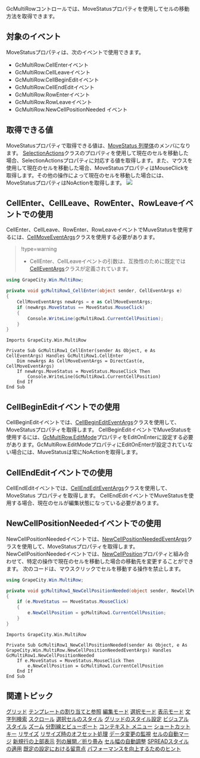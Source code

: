 GcMultiRowコントロールでは、MoveStatusプロパティを使用してセルの移動方法を取得できます。

## 対象のイベント

MoveStatusプロパティは、次のイベントで使用できます。

* GcMultiRow.CellEnterイベント
* GcMultiRow.CellLeaveイベント
* GcMultiRow.CellBeginEditイベント
* GcMultiRow.CellEndEditイベント
* GcMultiRow.RowEnterイベント
* GcMultiRow.RowLeaveイベント
* GcMultiRow.NewCellPositionNeeded イベント

## 取得できる値

MoveStatusプロパティで取得できる値は、[MoveStatus 列挙体](gcdocsite__documentlink?toc-item-id=e5e0576a-be2f-45f0-be47-0ca460e264c7)のメンバになります。
[SelectionActions](gcdocsite__documentlink?toc-item-id=008795b4-2c2d-4f50-afcb-10a256220483)クラスのプロパティを使用して現在のセルを移動した場合、SelectionActionsプロパティに対応する値を取得します。また、マウスを使用して現在のセルを移動した場合、MoveStatusプロパティはMouseClickを取得します。その他の操作によって現在のセルを移動した場合には、MoveStatusプロパティはNoActionを取得します。
![](/DOCUMENT_SITE_LINK_PREFIX_HERE/document-site-files/images/f148c511-6e98-4b55-9904-150a375d5825/images/userguide/grid_movestatus_01.png)

## CellEnter、CellLeave、RowEnter、RowLeaveイベントでの使用

CellEnter、CellLeave、RowEnter、RowLeaveイベントでMuveStatusを使用するには、[CellMoveEventArgs](gcdocsite__documentlink?toc-item-id=524d31c0-c64c-4789-9268-f76ff56f24fe)クラスを使用する必要があります。

> !type=warning
>
> * CellEnter、CellLeaveイベントの引数は、互換性のために既定では [CellEventArgs](gcdocsite__documentlink?toc-item-id=8ac086b8-d609-4085-9532-1545fb2e65fc)クラスが定義されています。

```csharp
using GrapeCity.Win.MultiRow;

private void gcMultiRow1_CellEnter(object sender, CellEventArgs e)
{
    CellMoveEventArgs newArgs = e as CellMoveEventArgs;
    if (newArgs.MoveStatus == MoveStatus.MouseClick)
    {
        Console.WriteLine(gcMultiRow1.CurrentCellPosition);                
    }
}
```

```vbnet
Imports GrapeCity.Win.MultiRow

Private Sub GcMultiRow1_CellEnter(sender As Object, e As CellEventArgs) Handles GcMultiRow1.CellEnter
    Dim newArgs As CellMoveEventArgs = DirectCast(e, CellMoveEventArgs)
    If newArgs.MoveStatus = MoveStatus.MouseClick Then
        Console.WriteLine(GcMultiRow1.CurrentCellPosition)
    End If
End Sub
```

## CellBeginEditイベントでの使用

CellBeginEditイベントでは、[CellBeginEditEventArgs](gcdocsite__documentlink?toc-item-id=bbf2f2a6-52af-4bda-a466-cfb3f63f893f)クラスを使用して、MoveStatusプロパティを取得します。
CellBeginEditイベントでMuveStatusを使用するには、[GcMultiRow.EditMode](gcdocsite__documentlink?toc-item-id=da78fd54-b160-4394-b2dc-93496cd8748b)プロパティをEditOnEnterに設定する必要があります。GcMultiRow.EditModeプロパティにEditOnEnterが設定されていない場合には、MuveStatusは常にNoActionを取得します。

## CellEndEditイベントでの使用

CellEndEditイベントでは、[CellEndEditEventArgs](gcdocsite__documentlink?toc-item-id=3d28eb54-67fe-4196-8ed5-6e19b838fb73)クラスを使用して、MoveStatus プロパティを取得します。
CellEndEditイベントでMuveStatusを使用する場合、現在のセルが編集状態になっている必要があります。

## NewCellPositionNeededイベントでの使用

NewCellPositionNeededイベントでは、[NewCellPositionNeededEventArgs](gcdocsite__documentlink?toc-item-id=93960af3-a8e6-4a2a-96cc-d295c9fed82f)クラスを使用して、MoveStatusプロパティを取得します。
NewCellPositionNeededイベントでは、[NewCellPosition](gcdocsite__documentlink?toc-item-id=c3590715-97d5-49de-ac83-d0acfa8f3b44)プロパティと組み合わせて、特定の操作で現在のセルを移動した場合の移動先を変更することができます。
次のコードは、マウスクリックでセルを移動する操作を禁止します。

```csharp
using GrapeCity.Win.MultiRow;

private void gcMultiRow1_NewCellPositionNeeded(object sender, NewCellPositionNeededEventArgs e)
{
    if (e.MoveStatus == MoveStatus.MouseClick)
    {
        e.NewCellPosition = gcMultiRow1.CurrentCellPosition;
    }
}
```

```vbnet
Imports GrapeCity.Win.MultiRow

Private Sub GcMultiRow1_NewCellPositionNeeded(sender As Object, e As GrapeCity.Win.MultiRow.NewCellPositionNeededEventArgs) Handles GcMultiRow1.NewCellPositionNeeded
    If e.MoveStatus = MoveStatus.MouseClick Then
        e.NewCellPosition = GcMultiRow1.CurrentCellPosition
    End If
End Sub
```

## 関連トピック

[グリッド](gcdocsite__documentlink?toc-item-id=87ec6429-c3b9-4564-923f-f7c943ce00b9)
[テンプレートの割り当てと参照](gcdocsite__documentlink?toc-item-id=672f7dc1-1297-4293-87f6-f4d7ae30af83)
[編集モード](gcdocsite__documentlink?toc-item-id=1cd87acc-bf66-4bf7-bf75-b61800b830fb)
[選択モード](gcdocsite__documentlink?toc-item-id=05e1230b-6129-43d3-aa78-5b2cbf48ccba)
[表示モード](gcdocsite__documentlink?toc-item-id=e56c66d1-0481-4f06-a48c-d3c4d03893ef)
[文字列検索](gcdocsite__documentlink?toc-item-id=3b578791-7908-4795-8e61-b9f1e7339d21)
[スクロール](gcdocsite__documentlink?toc-item-id=2647ada3-b90d-4823-adf7-4fa4ef083123)
[選択セルのスタイル](gcdocsite__documentlink?toc-item-id=e04576cc-5bac-410c-9335-0dda134c922f)
[グリッドのスタイル設定](gcdocsite__documentlink?toc-item-id=77b3a184-61f9-4c3b-967b-dbb6f103acf0)
[ビジュアル スタイル](gcdocsite__documentlink?toc-item-id=860edbe2-0af7-4e60-876e-89187c42d483)
[ズーム](gcdocsite__documentlink?toc-item-id=d83eab82-185e-49f9-88b0-0fd8379d92b6)
[分割線とビューポート](gcdocsite__documentlink?toc-item-id=09f1eccf-76eb-4979-ac29-c97731b2357d)
[コンテキスト メニュー](gcdocsite__documentlink?toc-item-id=cbf794e7-3362-41e9-b625-bd3e8130611b)
[ショートカット キー](gcdocsite__documentlink?toc-item-id=9cdbb6ad-e84e-441f-8f3f-ddd78af7b429)
[リサイズ](gcdocsite__documentlink?toc-item-id=4657f508-867c-455c-81b4-858e8f1d18d7)
[リサイズ時のオフセット処理](gcdocsite__documentlink?toc-item-id=e7471d46-a6b0-47fe-982d-8d4b7561d4e3)
[データ変更の監視](gcdocsite__documentlink?toc-item-id=1aac18ae-c27c-46f5-bfec-e5872e7d2d1b)
[セルの自動マージ](gcdocsite__documentlink?toc-item-id=1d1e19b2-4282-48a3-ad92-603f73b3cc38)
[新規行の上部表示](gcdocsite__documentlink?toc-item-id=881b6d3e-e4d3-4271-b874-a972e9aef2c8)
[列の展開／折り畳み](gcdocsite__documentlink?toc-item-id=421066a5-9bfa-427f-a980-245ff290f1af)
[セル幅の自動調整](gcdocsite__documentlink?toc-item-id=0fb2df6a-d9df-47d2-8ae9-50185f2c488d)
[SPREADスタイルの適用](gcdocsite__documentlink?toc-item-id=9d7078b7-c6b3-420b-a282-9d08e8135b48)
[既定の設定における留意点](gcdocsite__documentlink?toc-item-id=707e6129-7446-4ccf-9b4b-574225dc0b02)
[パフォーマンスを向上するためのヒント](gcdocsite__documentlink?toc-item-id=78fbc71a-7acb-4af3-ae37-953454f8dece)